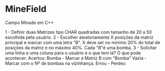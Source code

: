 # MineField
Campo Minado em C++

1 - Definir duas Matrizes tipo CHAR quadradas com tamanho de 20 a 50 escolhida pela usuário.
2 - Escolher aleatoriamente X posições da matriz principal e marcar com uma letra "B". X deve ser no mínimo 20% do total de posições da matriz e no máximo 40%. Cada "B"é uma bomba.
3 - Solicitar uma linha e uma coluna para o usuário e o que tem lá? O que pode acontecer:
 Acertou:    Bomba - Marcar a Matriz B com  "Bomba"
 Vazia - Marcar com o Nº de bombas na vizinhança.
 Errou - Perdeu
